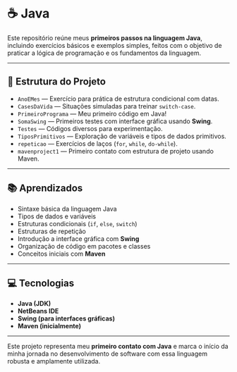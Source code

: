 # ☕ Java

Este repositório reúne meus **primeiros passos na linguagem Java**, incluindo exercícios básicos e exemplos simples, feitos com o objetivo de praticar a lógica de programação e os fundamentos da linguagem.

---

## 📁 Estrutura do Projeto

- `AnoEMes` — Exercício para prática de estrutura condicional com datas.
- `CasesDaVida` — Situações simuladas para treinar `switch-case`.
- `PrimeiroPrograma` — Meu primeiro código em Java!
- `SomaSwing` — Primeiros testes com interface gráfica usando **Swing**.
- `Testes` — Códigos diversos para experimentação.
- `TiposPrimitivos` — Exploração de variáveis e tipos de dados primitivos.
- `repeticao` — Exercícios de laços (`for`, `while`, `do-while`).
- `mavenproject1` — Primeiro contato com estrutura de projeto usando Maven.

---

## 📚 Aprendizados

- Sintaxe básica da linguagem Java
- Tipos de dados e variáveis
- Estruturas condicionais (`if`, `else`, `switch`)
- Estruturas de repetição
- Introdução a interface gráfica com **Swing**
- Organização de código em pacotes e classes
- Conceitos iniciais com **Maven**

---

## 💻 Tecnologias

- **Java (JDK)**
- **NetBeans IDE**
- **Swing (para interfaces gráficas)**
- **Maven (inicialmente)**

---

Este projeto representa meu **primeiro contato com Java** e marca o início da minha jornada no desenvolvimento de software com essa linguagem robusta e amplamente utilizada.
